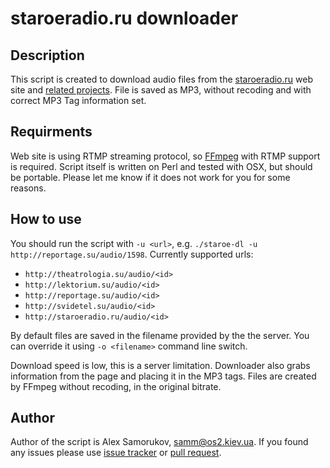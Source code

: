 # staroeradio.ru downloader
## Description
This script is created to download audio files from the [staroeradio.ru](http://staroeradio.ru/) web site and [related projects](http://www.audiopedia.su/). File is saved as MP3, without recoding and with correct MP3 Tag information set.
## Requirments
Web site is using RTMP streaming protocol, so [FFmpeg](https://www.ffmpeg.org/) with RTMP support is required. Script itself is written on Perl and tested with OSX, but should be portable. Please let me know if it does not work for you for some reasons.
## How to use
You should run the script with `-u <url>`, e.g. 
`./staroe-dl -u http://reportage.su/audio/1598`. Currently supported urls:
- `http://theatrologia.su/audio/<id>`
- `http://lektorium.su/audio/<id> `
- `http://reportage.su/audio/<id>` 
- `http://svidetel.su/audio/<id>`
- `http://staroeradio.ru/audio/<id>`

By default files are saved in the filename provided by the the server. You can override it using `-o <filename>` command line switch. 

Download speed is low, this is a server limitation. Downloader also grabs information from the page and placing it in the MP3 tags. Files are created by FFmpeg without recoding, in the original bitrate.

## Author
Author of the script is Alex Samorukov, samm@os2.kiev.ua. If you found any issues please use [issue tracker](https://github.com/samm-git/staroeradio-dl/issues) or [pull request](https://github.com/samm-git/staroeradio-dl/pulls). 
